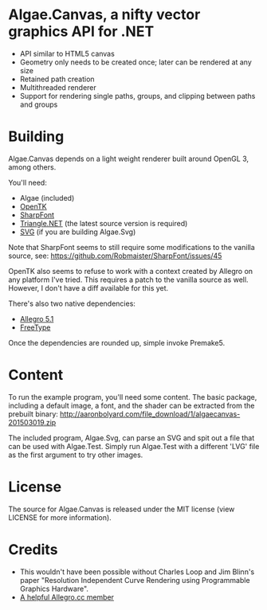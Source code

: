 # Algae.Canvas, a nifty vector graphics API for .NET
* API similar to HTML5 canvas
* Geometry only needs to be created once; later can be rendered at any size
* Retained path creation
* Multithreaded renderer
* Support for rendering single paths, groups, and clipping between paths and
  groups

# Building
Algae.Canvas depends on a light weight renderer built around OpenGL 3, among
others.

You'll need:

* Algae (included)
* [OpenTK](http://www.opentk.com/)
* [SharpFont](https://github.com/Robmaister/SharpFont)
* [Triangle.NET](https://triangle.codeplex.com/) (the latest source version is
  required)
* [SVG](https://github.com/vvvv/SVG) (if you are building Algae.Svg)

Note that SharpFont seems to still require some modifications to the vanilla
source, see: https://github.com/Robmaister/SharpFont/issues/45

OpenTK also seems to refuse to work with a context created by Allegro on any
platform I've tried. This requires a patch to the vanilla source as well.
However, I don't have a diff available for this yet.

There's also two native dependencies:

* [Allegro 5.1](http://alleg.sourceforge.net/)
* [FreeType](http://www.freetype.org/)

Once the dependencies are rounded up, simple invoke Premake5.

# Content
To run the example program, you'll need some content. The basic package,
including a default image, a font, and the shader can be extracted from the
prebuilt binary: http://aaronbolyard.com/file_download/1/algaecanvas-201503019.zip

The included program, Algae.Svg, can parse an SVG and spit out a file that can
be used with Algae.Test. Simply run Algae.Test with a different 'LVG' file as
the first argument to try other images.

# License
The source for Algae.Canvas is released under the MIT license (view LICENSE for
more information).

# Credits
* This wouldn't have been possible without Charles Loop and Jim Blinn's paper
  "Resolution Independent Curve Rendering using Programmable Graphics Hardware".
* [A helpful Allegro.cc member](https://www.allegro.cc/forums/thread/614707/1005958#target)